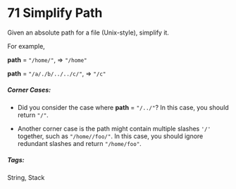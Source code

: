 # 71 Simplify Path

Given an absolute path for a file (Unix-style), simplify it.

For example,

**path** = `"/home/"`, => `"/home"`

**path** = `"/a/./b/../../c/"`, => `"/c"`

##### Corner Cases:

- Did you consider the case where **path** = `"/../"`? In this case, you should return `"/"`.


- Another corner case is the path might contain multiple slashes `'/'` together, such as `"/home//foo/"`. In this case, you should ignore redundant slashes and return `"/home/foo"`.

##### Tags:

String, Stack